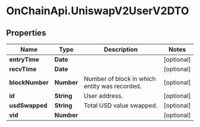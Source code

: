 # OnChainApi.UniswapV2UserV2DTO

## Properties

Name | Type | Description | Notes
------------ | ------------- | ------------- | -------------
**entryTime** | **Date** |  | [optional] 
**recvTime** | **Date** |  | [optional] 
**blockNumber** | **Number** | Number of block in which entity was recorded. | [optional] 
**id** | **String** | User address. | [optional] 
**usdSwapped** | **String** | Total USD value swapped. | [optional] 
**vid** | **Number** |  | [optional] 


